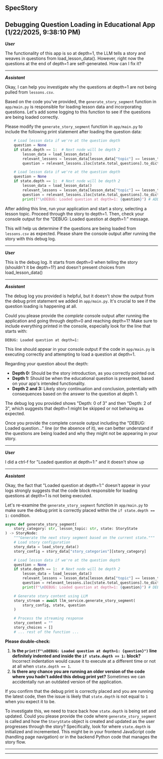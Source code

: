 ## SpecStory

## Debugging Question Loading in Educational App (1/22/2025, 9:38:10 PM)

_**User**_

The functionality of this app is so at depth=1, the LLM tells a story and weaves in questions from load_lesson_data(). However, right now the questions at the end of depth=1 are self-generated. How can I fix it?

---

_**Assistant**_

Okay, I can help you investigate why the questions at depth=1 are not being pulled from `lessons.csv`.

Based on the code you've provided, the `generate_story_segment` function in `app/main.py` is responsible for loading lesson data and incorporating questions. Let's add some logging to this function to see if the questions are being loaded correctly.

Please modify the `generate_story_segment` function in `app/main.py` to include the following print statement after loading the question data:


```187:193:app/main.py
    # Load lesson data if we're at the question depth
    question = None
    if state.depth == 1:  # Next node will be depth 2
        lesson_data = load_lesson_data()
        relevant_lessons = lesson_data[lesson_data["topic"] == lesson_topic]
        question = relevant_lessons.iloc[state.total_questions].to_dict()

```

```python
    # Load lesson data if we're at the question depth
    question = None
    if state.depth == 1:  # Next node will be depth 2
        lesson_data = load_lesson_data()
        relevant_lessons = lesson_data[lesson_data["topic"] == lesson_topic]
        question = relevant_lessons.iloc[state.total_questions].to_dict()
        print(f"\nDEBUG: Loaded question at depth=1: {question}") # ADDED DEBUG LOG
```

After adding this line, run your application and start a story, selecting a lesson topic. Proceed through the story to depth=1. Then, check your console output for the "DEBUG: Loaded question at depth=1:" message.

This will help us determine if the questions are being loaded from `lessons.csv` as expected. Please share the console output after running the story with this debug log.

---

_**User**_

This is the debug log. It starts from depth=0 when telling the story (shouldn't it be depth=1?) and doesn't present choices from load_lesson_data()

---

_**Assistant**_

The debug log you provided is helpful, but it doesn't show the output from the debug print statement we added in `app/main.py`.  It's crucial to see if the question loading is happening at all.

Could you please provide the *complete* console output after running the application and going through depth=0 and reaching depth=1?  Make sure to include everything printed in the console, especially look for the line that starts with:

```
DEBUG: Loaded question at depth=1:
```

This line should appear in your console output if the code in `app/main.py` is executing correctly and attempting to load a question at depth=1.

Regarding your question about the depth:

*   **Depth 0:**  Should be the story introduction, as you correctly pointed out.
*   **Depth 1:** Should be when the educational question is presented, based on your app's intended functionality.
*   **Depth 2 and 3:**  Likely story continuation and conclusion, potentially with consequences based on the answer to the question at depth 1.

The debug log you provided shows "Depth: 0 of 3" and then "Depth: 2 of 3", which suggests that depth=1 might be skipped or not behaving as expected.

Once you provide the complete console output including the "DEBUG: Loaded question..." line (or the absence of it), we can better understand if the questions are being loaded and why they might not be appearing in your story.

---

_**User**_

I did a ctrl-f for "Loaded question at depth=1:" and it doesn't show up

---

_**Assistant**_

Okay, the fact that "Loaded question at depth=1:" doesn't appear in your logs strongly suggests that the code block responsible for loading questions at depth=1 is not being executed.

Let's re-examine the `generate_story_segment` function in `app/main.py` to make sure the debug print is correctly placed within the `if state.depth == 1:` condition.

```python:app/main.py
async def generate_story_segment(
    story_category: str, lesson_topic: str, state: StoryState
) -> StoryNode:
    """Generate the next story segment based on the current state."""
    # Load story configuration
    story_data = load_story_data()
    story_config = story_data["story_categories"][story_category]

    # Load lesson data if we're at the question depth
    question = None
    if state.depth == 1:  # Next node will be depth 2
        lesson_data = load_lesson_data()
        relevant_lessons = lesson_data[lesson_data["topic"] == lesson_topic]
        question = relevant_lessons.iloc[state.total_questions].to_dict()
        print(f"\nDEBUG: Loaded question at depth=1: {question}") # DEBUG LOG - ENSURE THIS IS INSIDE THE IF BLOCK

    # Generate story content using LLM
    story_stream = await llm_service.generate_story_segment(
        story_config, state, question
    )

    # Process the streaming response
    story_content = ""
    story_choices = []
    # ... rest of the function ...
```

**Please double-check:**

1.  **Is the `print(f"\nDEBUG: Loaded question at depth=1: {question}")` line definitely indented and inside the `if state.depth == 1:` block?**  Incorrect indentation would cause it to execute at a different time or not at all when `state.depth == 1`.
2.  **Is there any chance you are running an older version of the code where you hadn't added this debug print yet?**  Sometimes we can accidentally run an outdated version of the application.

If you confirm that the debug print is correctly placed and you are running the latest code, then the issue is likely that `state.depth` is not equal to `1` when you expect it to be.

To investigate this, we need to trace back how `state.depth` is being set and updated. Could you please provide the code where `generate_story_segment` is called and how the `StoryState` object is created and updated as the user progresses through the story?  Specifically, look for where `state.depth` is initialized and incremented. This might be in your frontend JavaScript code (handling page navigation) or in the backend Python code that manages the story flow.

---



---

